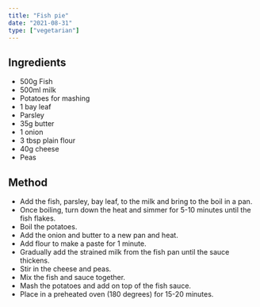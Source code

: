 ```yaml
---
title: "Fish pie"
date: "2021-08-31"
type: ["vegetarian"]
---
```


## Ingredients

- 500g Fish
- 500ml milk
- Potatoes for mashing
- 1 bay leaf
- Parsley
- 35g butter
- 1 onion
- 3 tbsp plain flour
- 40g cheese
- Peas

## Method

- Add the fish, parsley, bay leaf, to the milk and bring to the boil in a pan.
- Once boiling, turn down the heat and simmer for 5-10 minutes until the fish flakes.
- Boil the potatoes.
- Add the onion and butter to a new pan and heat.
- Add flour to make a paste for 1 minute.
- Gradually add the strained milk from the fish pan until the sauce thickens.
- Stir in the cheese and peas.
- Mix the fish and sauce together.
- Mash the potatoes and add on top of the fish sauce.
- Place in a preheated oven (180 degrees) for 15-20 minutes.
